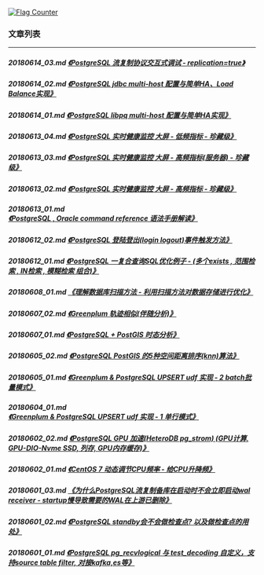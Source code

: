 <a rel="nofollow" href="http://info.flagcounter.com/h9V1"  ><img src="http://s03.flagcounter.com/count/h9V1/bg_FFFFFF/txt_000000/border_CCCCCC/columns_2/maxflags_12/viewers_0/labels_0/pageviews_0/flags_0/"  alt="Flag Counter"  border="0"  ></a>  
  
### 文章列表  
----  
##### 20180614_03.md   [《PostgreSQL 流复制协议交互式调试 - replication=true》](20180614_03.md)  
##### 20180614_02.md   [《PostgreSQL jdbc multi-host 配置与简单HA、Load Balance实现》](20180614_02.md)  
##### 20180614_01.md   [《PostgreSQL libpq multi-host 配置与简单HA实现》](20180614_01.md)  
##### 20180613_04.md   [《PostgreSQL 实时健康监控 大屏 - 低频指标 - 珍藏级》](20180613_04.md)  
##### 20180613_03.md   [《PostgreSQL 实时健康监控 大屏 - 高频指标(服务器) - 珍藏级》](20180613_03.md)  
##### 20180613_02.md   [《PostgreSQL 实时健康监控 大屏 - 高频指标 - 珍藏级》](20180613_02.md)  
##### 20180613_01.md   [《PostgreSQL , Oracle command reference 语法手册解读》](20180613_01.md)  
##### 20180612_02.md   [《PostgreSQL 登陆登出(login logout)事件触发方法》](20180612_02.md)  
##### 20180612_01.md   [《PostgreSQL 一复合查询SQL优化例子 - (多个exists , 范围检索 , IN检索 , 模糊检索 组合)》](20180612_01.md)  
##### 20180608_01.md   [《理解数据库扫描方法 - 利用扫描方法对数据存储进行优化》](20180608_01.md)  
##### 20180607_02.md   [《Greenplum 轨迹相似(伴随分析)》](20180607_02.md)  
##### 20180607_01.md   [《PostgreSQL + PostGIS 时态分析》](20180607_01.md)  
##### 20180605_02.md   [《PostgreSQL PostGIS 的5种空间距离排序(knn)算法》](20180605_02.md)  
##### 20180605_01.md   [《Greenplum & PostgreSQL UPSERT udf 实现 - 2 batch批量模式》](20180605_01.md)  
##### 20180604_01.md   [《Greenplum & PostgreSQL UPSERT udf 实现 - 1 单行模式》](20180604_01.md)  
##### 20180602_02.md   [《PostgreSQL GPU 加速(HeteroDB pg_strom) (GPU计算, GPU-DIO-Nvme SSD, 列存, GPU内存缓存)》](20180602_02.md)  
##### 20180602_01.md   [《CentOS 7 动态调节CPU频率 - 给CPU升降频》](20180602_01.md)  
##### 20180601_03.md   [《为什么PostgreSQL流复制备库在启动时不会立即启动wal receiver - startup慢导致需要的WAL在上游已删除》](20180601_03.md)  
##### 20180601_02.md   [《PostgreSQL standby会不会做检查点? 以及做检查点的用处》](20180601_02.md)  
##### 20180601_01.md   [《PostgreSQL pg_recvlogical 与 test_decoding 自定义，支持source table filter, 对接kafka,es等》](20180601_01.md)  
